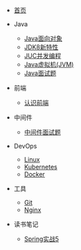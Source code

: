 - [首页](/README)

- Java
  - [Java面向对象](/java/oop)
  - [JDK8新特性](/java/jdk8)
  - [JUC并发编程](/java/juc)
  - [Java虚拟机(JVM)](/java/jvm)
  - [Java面试题](/java/interview)

- 前端
  - [认识前端](/fore-end/basic)

- 中间件
  - [中间件面试题](/middleware/interview)

- DevOps
  - [Linux](devops/linux)
  - [Kubernetes](devops/k8s)
  - [Docker](devops/docker)

- 工具
  - [Git](tools/git)
  - [Nginx](tools/nginx)

- 读书笔记
  - [Spring实战5](reading-notes/spring-in-action5)
